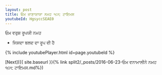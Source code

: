 ```yaml
---
layout: post
title: ਓਮ ਜਾਣਾਯਾਯਾ ਨਮਹ ੧੦੮ ਟਾਇਮਸ
youtubeId: HgsyccSEAE0
---
```

 
 
 ਓਮ ਵਰੁਸ਼ ਰੂਪਯੀ ਨਮਹ  
 
 -  ਜਿਸਦਾ ਬਲਦ ਦਾ ਰੂਪ ਵੀ ਹੈ 
 
  
 
  
 
 
 
 
 
 


{% include youtubePlayer.html id=page.youtubeId %}
 
[Next]({{ site.baseurl }}{% link  split2/_posts/2016-06-23-ਓਮ ਵਨਾਮਾਲੀਨੇ ਨਮਹ ੧੦੮ ਟਾਇਮਸ.md%})
 
